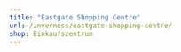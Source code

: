 ```yaml
---
title: "Eastgate Shopping Centre"
url: /inverness/eastgate-shopping-centre/
shop: Einkaufszentrum
---
```

